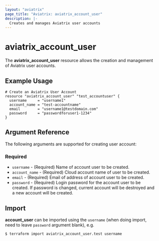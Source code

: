 ```yaml
---
layout: "aviatrix"
page_title: "Aviatrix: aviatrix_account_user"
description: |-
  Creates and manages Aviatrix user accounts
---
```


# aviatrix_account_user

The **aviatrix_account_user** resource allows the creation and management of Aviatrix user accounts.

## Example Usage

```hcl
# Create an Aviatrix User Account
resource "aviatrix_account_user" "test_accountuser" {
  username     = "username1"
  account_name = "test-accountname"
  email        = "username1@testdomain.com"
  password     = "passwordforuser1-1234"
}
```

## Argument Reference

The following arguments are supported for creating user account:

### Required
* `username` - (Required) Name of account user to be created.
* `account_name` - (Required) Cloud account name of user to be created.
* `email` - (Required) Email of address of account user to be created.
* `password` - (Required) Login password for the account user to be created. If password is changed, current account will be destroyed and a new account will be created.

## Import

**account_user** can be imported using the `username` (when doing import, need to leave `password` argument blank), e.g.

```
$ terraform import aviatrix_account_user.test username
```
